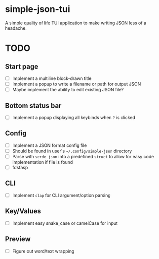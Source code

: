 # simple-json-tui

A simple quality of life TUI application to make writing JSON less of a headache.

# TODO

## Start page

- [ ] Implement a multiline block-drawn title
- [ ] Implement a popup to write a filename or path for output JSON
- [ ] Maybe implement the ability to edit existing JSON file?

## Bottom status bar

- [ ] Implement a popup displaying all keybinds when `?` is clicked

## Config

- [ ] Implement a JSON format config file
- [ ] Should be found in user's `~/.config/simple-json` directory
- [ ] Parse with `serde_json` into a predefined `struct` to allow for easy code implementation if file is found
- [ ] fdsfasp

## CLI

- [ ] Implement `clap` for CLI argument/option parsing

## Key/Values

- [ ] Implement easy snake_case or camelCase for input

## Preview

- [ ] Figure out word/text wrapping
